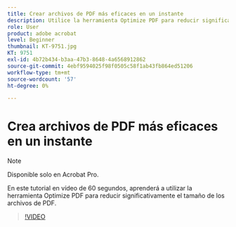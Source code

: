 ```yaml
---
title: Crear archivos de PDF más eficaces en un instante
description: Utilice la herramienta Optimize PDF para reducir significativamente el tamaño de los archivos de PDF
role: User
product: adobe acrobat
level: Beginner
thumbnail: KT-9751.jpg
KT: 9751
exl-id: 4b72b434-b3aa-47b3-8648-4a6568912862
source-git-commit: 4ebf9594025f98f0505c58f1ab43fb864ed51206
workflow-type: tm+mt
source-wordcount: '57'
ht-degree: 0%

---
```


# Crea archivos de PDF más eficaces en un instante

>[!NOTE]
>
>Disponible solo en Acrobat Pro.

En este tutorial en vídeo de 60 segundos, aprenderá a utilizar la herramienta Optimize PDF para reducir significativamente el tamaño de los archivos de PDF.

>[!VIDEO](https://video.tv.adobe.com/v/340077?quality=12&learn=on&hidetitle=true)
